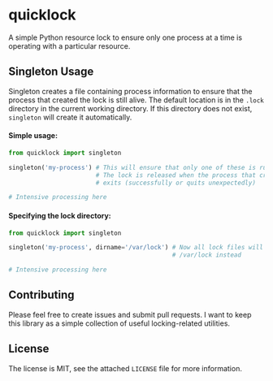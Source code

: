 # quicklock
A simple Python resource lock to ensure only one process at a time is operating with a particular resource.

## Singleton Usage

Singleton creates a file containing process information to ensure that the process that created the lock is still alive. The default location is in the `.lock` directory in the current working directory. If this directory does not exist, `singleton` will create it automatically.

#### Simple usage:

```python
from quicklock import singleton

singleton('my-process') # This will ensure that only one of these is running at once
                        # The lock is released when the process that created the lock
                        # exits (successfully or quits unexpectedly)

# Intensive processing here
```

#### Specifying the lock directory:

```python
from quicklock import singleton

singleton('my-process', dirname='/var/lock') # Now all lock files will be written to
                                             # /var/lock instead

# Intensive processing here
```

## Contributing

Please feel free to create issues and submit pull requests. I want to keep this library as a simple collection of useful locking-related utilities.

## License

The license is MIT, see the attached `LICENSE` file for more information.
